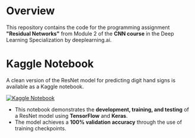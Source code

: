 
# Overview
This repository contains the code for the programming assignment **"Residual Networks"** from Module 2 of the **CNN course** in the Deep Learning Specialization by deeplearning.ai.

# Kaggle Notebook 
A clean version of the ResNet model for predicting digit hand signs is available as a Kaggle notebook.

[![Kaggle Notebook](https://img.shields.io/badge/Kaggle--Notebook-%2344BAE8.svg?&style=for-the-badge&logo=kaggle&logoColor=black)](https://www.kaggle.com/code/umermjd11/resnet-hand-digits)

- This notebook demonstrates the **development, training, and testing** of a ResNet model using **TensorFlow** and **Keras**.
- The model achieves a **100% validation accuracy** through the use of training checkpoints.